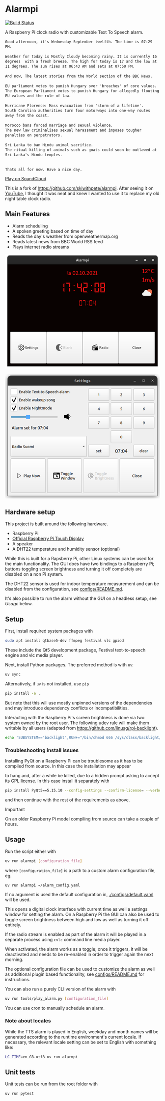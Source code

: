 # Alarmpi

[![Build Status](https://img.shields.io/github/workflow/status/lajanki/alarmpi/Run%20pytest)](https://github.com/lajanki/alarmpi/actions/workflows/python-publish.yml)

A Raspberry Pi clock radio with customizable Text To Speech alarm.
```
Good afternoon, it's Wednesday September twelfth. The time is 07:29 PM.

Weather for today is Mostly Cloudy becoming rainy. It is currently 16 degrees  with a fresh breeze. The high for today is 17 and the low at 11 degrees. The sun rises at 06:43 AM and sets at 07:50 PM.

And now, The latest stories from the World section of the BBC News.

EU parliament votes to punish Hungary over 'breaches' of core values.
The European Parliament votes to punish Hungary for allegedly flouting EU values and the rule of law.

Hurricane Florence: Mass evacuation from 'storm of a lifetime'.
South Carolina authorities turn four motorways into one-way routes away from the coast.

Morocco bans forced marriage and sexual violence.
The new law criminalises sexual harassment and imposes tougher penalties on perpetrators.

Sri Lanka to ban Hindu animal sacrifice.
The ritual killing of animals such as goats could soon be outlawed at Sri Lanka's Hindu temples.


Thats all for now. Have a nice day.
```
[Play on SoundCloud](https://soundcloud.com/lajanki/pialarm_sample)


This is a fork of https://github.com/skiwithpete/alarmpi. After seeing it on [YouTube](https://youtu.be/julETnOLkaU), I thought it was neat and knew I wanted to use it to replace my old night table clock radio.


## Main Features
 * Alarm scheduling
 * A spoken greeting based on time of day
 * Reads the day's weather from openweathermap.org
 * Reads latest news from BBC World RSS feed
 * Plays internet radio streams
 

![Main window](resources/clock_main.png)

![Settings window](resources/clock_settings.png)


## Hardware setup
This project is built around the following hardware.
 * Raspberry Pi
 * [Official Raspberry Pi Touch Display](https://www.raspberrypi.com/products/raspberry-pi-touch-display/)
 * A speaker
 * A DHT22 temperature and humidity sensor (optional)

While this is built for a Rapsberry Pi, other Linux systems can be used for the main functionality. The GUI does have two bindings to a Raspberry Pi; buttons toggling screen brightness and turning it off completely are disabled on a non Pi system.

The DHT22 sensor is used for indoor temperature measurement and can be disabled from the configuration, see [configs/README.md](./configs/README.md).

It's also possible to run the alarm without the GUI on a headless setup, see _Usage_ below.


## Setup
First, install required system packages with  
```bash
sudo apt install qtbase5-dev ffmpeg festival vlc gpiod
```
These include the Qt5 development package, Festival text-to-speech engine and vlc media player.

Next, install Python packages. The preferred method is with `uv`:
```bash
uv sync
```

Alternatively, if `uv` is not installed, use `pip`
```bash
pip install -e .
```
But note that this will use mostly unpinned versions of the dependencies and may introduce dependency conflicts or incompatibilities.

Interacting with the Raspberry Pi's screen brightness is done via two system owned by the root user. The following udev rule will make them writable by all users (adapted from https://github.com/linusg/rpi-backlight).

```bash
echo 'SUBSYSTEM=="backlight",RUN+="/bin/chmod 666 /sys/class/backlight/%k/brightness /sys/class/backlight/%k/bl_power"' | sudo tee -a /etc/udev/rules.d/backlight-permissions.rules
```

### Troubleshooting install issues
Installing PyQt on a Raspberry Pi can be troublesome as it has to be compiled from source. In this case the installation may appear

to hang and, after a while be killed, due to a hidden prompt asking to accept its GPL license. In this case install it separately with
```bash
pip install PyQt5==5.15.10 --config-settings --confirm-license= --verbose
```
and then continue with the rest of the requirements as above.

> [!IMPORTANT]
> On an older Raspberry Pi model compiling from source can take a couple of hours.


## Usage
Run the script either with
```bash
uv run alarmpi [configuration_file]
```
where `[configuration_file]` is a path to a custom alarm configuration file, eg.
```bash
uv run alarmpi ~/alarm_config.yaml
```
If no argument is used the default configuration in, [./configs/default.yaml](./configs/default.yaml) will be used.


This opens a digital clock interface with current time as well a settings window for setting the alarm. On a Raspberry Pi the GUI can also be used to toggle screen brightness between high and low as well as turning it off entirely.

If the radio stream is enabled as part of the alarm it will be played in a separate process using `cvlc` command line media player.

When activated, the alarm works as a toggle; once it triggers, it will be deactivated and needs to be re-enabled in order to trigger again the next morning.

The optional configuration file can be used to customize the alarm as well as additional plugin based functionality, see [configs/README.md](./configs/README.md) for instructions.

You can also run a purely CLI version of the alarm with
```bash
uv run tools/play_alarm.py [configuration_file]
```
You can use cron to manually schedule an alarm.

### Note about locales
While the TTS alarm is played in English, weekday and month names will be generated according to the runtime environment's current locale. If necessary, the relevant locale setting can be set to English with something like:
```bash
LC_TIME=en_GB.utf8 uv run alarmpi
```

## Unit tests
Unit tests can be run from the root folder with
```bash
uv run pytest
```
